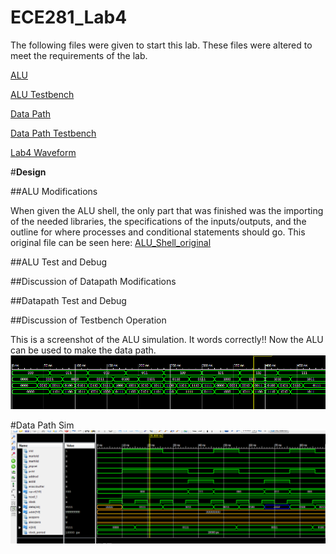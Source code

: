 ECE281_Lab4
===========

The following files were given to start this lab.  These files were altered to meet the requirements of the lab.  

[ALU](https://raw.githubusercontent.com/JohnTerragnoli/ECE281_Lab4/master/ALU_Testbench.vhd)

[ALU Testbench](https://raw.githubusercontent.com/JohnTerragnoli/ECE281_Lab4/master/ALU_Testbench.vhd)

[Data Path](https://raw.githubusercontent.com/JohnTerragnoli/ECE281_Lab4/master/Datapath_shell.vhd)

[Data Path Testbench](https://raw.githubusercontent.com/JohnTerragnoli/ECE281_Lab4/master/Datapath_testbench.vhd)

[Lab4 Waveform](https://raw.githubusercontent.com/JohnTerragnoli/ECE281_Lab4/master/Lab4_waveform.wcfg)


#**Design**

##ALU Modifications 

When given the ALU shell, the only part that was finished was the importing of the needed libraries, the specifications of the inputs/outputs, and the outline for where processes and conditional statements should go. 
This original file can be seen here: [ALU_Shell_original](https://raw.githubusercontent.com/JohnTerragnoli/ECE281_Lab4/master/ALU_shell_original.vhd)



##ALU Test and Debug

##Discussion of Datapath Modifications

##Datapath Test and Debug

##Discussion of Testbench Operation



This is a screenshot of the ALU simulation.  It words correctly!! Now the ALU can be used to make the data path.  
![alt tag](https://raw.githubusercontent.com/JohnTerragnoli/ECE281_Lab4/master/alu_SIMULATION.PNG "ALU Simulation Results")


#Data Path Sim
![alt tag](https://raw.githubusercontent.com/JohnTerragnoli/ECE281_Lab4/master/data_path_sim.PNG "DataPath Simulation Results")

